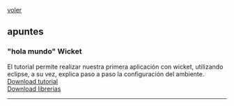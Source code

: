 [voler](index.md)<br/>
## apuntes

### "hola mundo" Wicket
El tutorial permite realizar nuestra primera aplicación con wicket, utilizando eclipse, a su vez, explica paso a paso la configuración del ambiente.<br/>
<a href="material/documentos/apuntes/hola-mundo-wicket.pdf" target="_blank">Download tutorial</a><br/>
<a href="material/libs/basicas-necesarias-wicket.zip" target="_blank">Download librerias</a>

<hr/>
